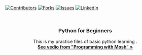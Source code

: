  


<!-- PROJECT SHIELDS -->
<!--
*** I'm using markdown "reference style" links for readability.
*** Reference links are enclosed in brackets [ ] instead of parentheses ( ).
*** See the bottom of this document for the declaration of the reference variables
*** for contributors-url, forks-url, etc. This is an optional, concise syntax you may use.
*** https://www.markdownguide.org/basic-syntax/#reference-style-links
-->
[![Contributors][contributors-shield]][contributors-url]
[![Forks][forks-shield]][forks-url]
[![Issues][issues-shield]][issues-url]
[![LinkedIn][linkedin-shield]][linkedin-url]



<!-- PROJECT LOGO -->
<br />
<div align="center">
  

  <h3 align="center">Python for Beginners </h3>

  <p align="center">
   This is my practice files of basic python learning . 
    <br />
    <a href="https://www.youtube.com/watch?v=_uQrJ0TkZlc"><strong>See vedio from 
"Programming with Mosh" »</strong></a>
    <br />
    <br />
    
     
  </p>
</div>



 
 
 
 


 

 
 



<!-- MARKDOWN LINKS & IMAGES -->
<!-- https://www.markdownguide.org/basic-syntax/#reference-style-links -->
[contributors-shield]: https://img.shields.io/github/contributors/Ahsan-Ullah1871/Python-Basic-Learning.svg?style=for-the-badge
[contributors-url]: https://github.com/Ahsan-Ullah1871/Python-Basic-Learning/graphs/contributors
[forks-shield]: https://img.shields.io/github/forks/Ahsan-Ullah1871/Python-Basic-Learning.svg?style=for-the-badge
[forks-url]: https://github.com/Ahsan-Ullah1871/Python-Basic-Learning/network/members
[stars-shield]: https://img.shields.io/github/Ahsan-Ullah1871/Python-Basic-Learning.svg?style=for-the-badge
[stars-url]: https://github.com/Ahsan-Ullah1871/Python-Basic-Learning/stargazers
[issues-shield]: https://img.shields.io/github/issues/Ahsan-Ullah1871/Python-Basic-Learning.svg?style=for-the-badge
[issues-url]: https://github.com/Ahsan-Ullah1871/Python-Basic-Learning/issues
[license-shield]: https://img.shields.io/github/license/Ahsan-Ullah1871/Python-Basic-Learning.svg?style=for-the-badge
[license-url]: https://github.com/Ahsan-Ullah1871/Python-Basic-Learning/blob/master/LICENSE.txt
[linkedin-shield]: https://img.shields.io/badge/-LinkedIn-black.svg?style=for-the-badge&logo=linkedin&colorB=555
[linkedin-url]: https://www.linkedin.com/in/ah1871/
 
